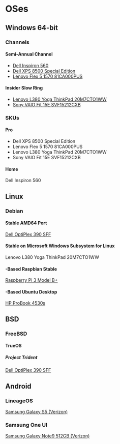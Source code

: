 # OSes

## Windows 64-bit

### Channels

#### Semi-Annual Channel

* [Dell Inspiron 560](https://github.com/jdrch/Hardware/blob/master/Dell%20Inspiron%20560.md#operating-system)
* [Dell XPS 8500 Special Edition](https://github.com/jdrch/Hardware/blob/master/Dell%20XPS%208500%20Special%20Edition.md#operating-system)
* [Lenovo Flex 5 1570 81CA000PUS](https://github.com/jdrch/Hardware/blob/master/Lenovo%20Flex%205%201570%2081CA000PUS.md#operating-system)

#### Insider Slow Ring

* [Lenovo L380 Yoga ThinkPad 20M7CTO1WW](https://github.com/jdrch/Hardware/blob/master/Lenovo%20L380%20Yoga%20ThinkPad%2020M7CTO1WW.md#operating-systems)
* [Sony VAIO Fit 15E SVF15212CXB](https://github.com/jdrch/Hardware/blob/master/Sony%20VAIO%20Fit%2015E%20SVF15212CXB.md#operating-system)

### SKUs

#### Pro

* Dell XPS 8500 Special Edition
* Lenovo Flex 5 1570 81CA000PUS
* Lenovo L380 Yoga ThinkPad 20M7CTO1WW
* Sony VAIO Fit 15E SVF15212CXB

#### Home

Dell Inspiron 560

## Linux

### Debian 

#### Stable AMD64 Port

[Dell OptiPlex 390 SFF](https://github.com/jdrch/Hardware/blob/master/Dell%20OptiPlex%20390-1%20SFF.md#operating-system)

#### Stable on Microsoft Windows Subsystem for Linux

Lenovo L380 Yoga ThinkPad 20M7CTO1WW

#### -Based Raspbian Stable

[Raspberry Pi 3 Model B+](https://github.com/jdrch/Hardware/blob/master/Raspberry%20Pi%203%20Model%20B%2B.md#operating-system)

#### -Based Ubuntu Desktop

[HP ProBook 4530s](https://github.com/jdrch/Hardware/blob/master/HP%20ProBook%204530s.md#operating-systems)

## BSD

### FreeBSD

#### TrueOS

##### Project Trident

[Dell OptiPlex 390 SFF](https://github.com/jdrch/Hardware/blob/master/Dell%20OptiPlex%20390%20SFF.md#operating-system)

## Android

### LineageOS

[Samsung Galaxy S5 (Verizon)](https://github.com/jdrch/Hardware/blob/master/Samsung%20Galaxy%20S5.md#operating-system)

### Samsung One UI

[Samsung Galaxy Note9 512GB (Verizon)](https://github.com/jdrch/Hardware/blob/master/Samsung%20Galaxy%20Note9.md#operating-system)
